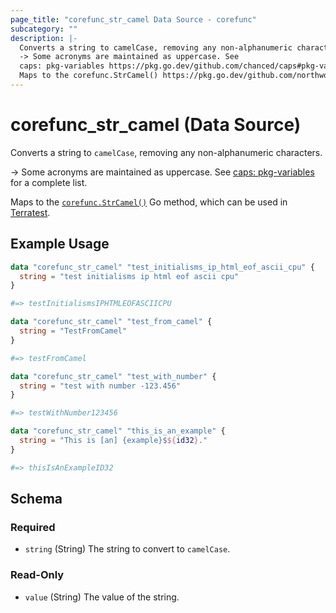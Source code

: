 ```yaml
---
page_title: "corefunc_str_camel Data Source - corefunc"
subcategory: ""
description: |-
  Converts a string to camelCase, removing any non-alphanumeric characters.
  -> Some acronyms are maintained as uppercase. See
  caps: pkg-variables https://pkg.go.dev/github.com/chanced/caps#pkg-variables for a complete list.
  Maps to the corefunc.StrCamel() https://pkg.go.dev/github.com/northwood-labs/terraform-provider-corefunc/corefunc#StrCamel Go method, which can be used in Terratest https://terratest.gruntwork.io.
---
```


# corefunc_str_camel (Data Source)

Converts a string to `camelCase`, removing any non-alphanumeric characters.

-> Some acronyms are maintained as uppercase. See
[caps: pkg-variables](https://pkg.go.dev/github.com/chanced/caps#pkg-variables) for a complete list.

Maps to the [`corefunc.StrCamel()`](https://pkg.go.dev/github.com/northwood-labs/terraform-provider-corefunc/corefunc#StrCamel) Go method, which can be used in [Terratest](https://terratest.gruntwork.io).

## Example Usage

```terraform
data "corefunc_str_camel" "test_initialisms_ip_html_eof_ascii_cpu" {
  string = "test initialisms ip html eof ascii cpu"
}

#=> testInitialismsIPHTMLEOFASCIICPU
```

```terraform
data "corefunc_str_camel" "test_from_camel" {
  string = "TestFromCamel"
}

#=> testFromCamel
```

```terraform
data "corefunc_str_camel" "test_with_number" {
  string = "test with number -123.456"
}

#=> testWithNumber123456
```

```terraform
data "corefunc_str_camel" "this_is_an_example" {
  string = "This is [an] {example}$${id32}."
}

#=> thisIsAnExampleID32
```

<!-- schema generated by tfplugindocs -->
## Schema

### Required

* `string` (String) The string to convert to `camelCase`.

### Read-Only

* `value` (String) The value of the string.

<!-- Preview the provider docs with the Terraform registry provider docs preview tool: https://registry.terraform.io/tools/doc-preview -->
